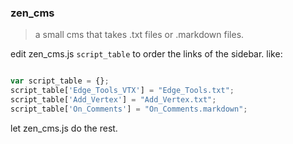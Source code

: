 ### zen_cms

> a small cms that takes .txt files or .markdown files.
> 

edit zen_cms.js `script_table` to order the links of the sidebar. like:

```js

var script_table = {};
script_table['Edge_Tools_VTX'] = "Edge_Tools.txt";
script_table['Add_Vertex'] = "Add_Vertex.txt";
script_table['On_Comments'] = "On_Comments.markdown";

```

let zen_cms.js do the rest.

